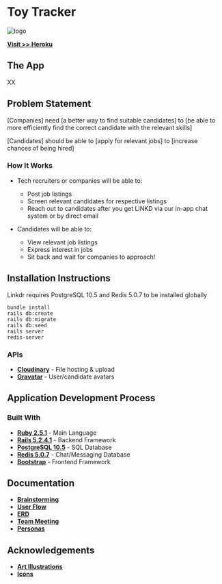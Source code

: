 # Toy Tracker

![logo](/public/small-logo.png)

**[Visit >> Heroku](http://google.com/)**

## The App

XX

## Problem Statement

[Companies] need [a better way to find suitable candidates] to [be able to more efficiently find the correct candidate with the relevant skills]

[Candidates] should be able to [apply for relevant jobs] to [increase chances of being hired]

### How It Works

- Tech recruiters or companies will be able to:
  - Post job listings
  - Screen relevant candidates for respective listings
  - Reach out to candidates after you get LINKD via our in-app chat system or by direct email

- Candidates will be able to:
  - View relevant job listings
  - Express interest in jobs
  - Sit back and wait for companies to approach!


## Installation Instructions
Linkdr requires PostgreSQL 10.5 and Redis 5.0.7 to be installed globally
```
bundle install
rails db:create
rails db:migrate
rails db:seed
rails server
redis-server
```


### APIs
- **[Cloudinary](https://cloudinary.com/)** - File hosting & upload
- **[Gravatar](https://en.gravatar.com/)** - User/candidate avatars

## Application Development Process
### Built With
- **[Ruby 2.5.1](https://www.ruby-lang.org/en/)** - Main Language
- **[Rails 5.2.4.1](https://rubyonrails.org)** - Backend Framework
- **[PostgreSQL 10.5](https://www.postgresql.org/)** - SQL Database
- **[Redis 5.0.7](https://redis.io/)** - Chat/Messaging Database
- **[Bootstrap](https://getbootstrap.com/)** - Frontend Framework
  
## Documentation

- **[Brainstorming](/source/brainstorming.jpg)**
- **[User Flow](/source/user_flow_whiteboard.jpg)**
- **[ERD](/source/matches_table_erd.jpg)**
- **[Team Meeting](/source/team_meeting.jpg)**
- **[Personas](/source/user_persona_janice_whiteboard.jpg)**

## Acknowledgements

- **[Art Illustrations](https://mixkit.co/free-stock-art/)**
- **[Icons](https://material.io/resources/icons/?style=baseline)**
